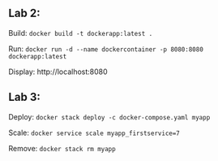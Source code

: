 
## Lab 2:

Build: ```docker build -t dockerapp:latest .```

Run: ```docker run -d --name dockercontainer -p 8080:8080 dockerapp:latest```

Display: http://localhost:8080

## Lab 3:

Deploy: ```docker stack deploy -c docker-compose.yaml myapp```

Scale: ```docker service scale myapp_firstservice=7```

Remove: ```docker stack rm myapp``` 
